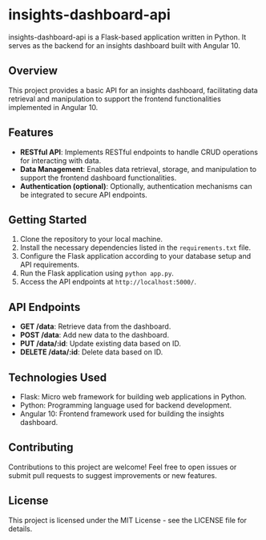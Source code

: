 
# insights-dashboard-api

insights-dashboard-api is a Flask-based application written in Python. It serves as the backend for an insights dashboard built with Angular 10.

## Overview

This project provides a basic API for an insights dashboard, facilitating data retrieval and manipulation to support the frontend functionalities implemented in Angular 10.

## Features

- **RESTful API**: Implements RESTful endpoints to handle CRUD operations for interacting with data.
- **Data Management**: Enables data retrieval, storage, and manipulation to support the frontend dashboard functionalities.
- **Authentication (optional)**: Optionally, authentication mechanisms can be integrated to secure API endpoints.

## Getting Started

1. Clone the repository to your local machine.
2. Install the necessary dependencies listed in the `requirements.txt` file.
3. Configure the Flask application according to your database setup and API requirements.
4. Run the Flask application using `python app.py`.
5. Access the API endpoints at `http://localhost:5000/`.

## API Endpoints

- **GET /data**: Retrieve data from the dashboard.
- **POST /data**: Add new data to the dashboard.
- **PUT /data/:id**: Update existing data based on ID.
- **DELETE /data/:id**: Delete data based on ID.

## Technologies Used

- Flask: Micro web framework for building web applications in Python.
- Python: Programming language used for backend development.
- Angular 10: Frontend framework used for building the insights dashboard.

## Contributing

Contributions to this project are welcome! Feel free to open issues or submit pull requests to suggest improvements or new features.

## License

This project is licensed under the MIT License - see the LICENSE file for details.

